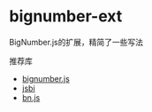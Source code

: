 # bignumber-ext

BigNumber.js的扩展，精简了一些写法


推荐库

- [bignumber.js](https://github.com/MikeMcl/bignumber.js/)
- [jsbi](https://github.com/GoogleChromeLabs/jsbi)
- [bn.js](https://github.com/indutny/bn.js/)